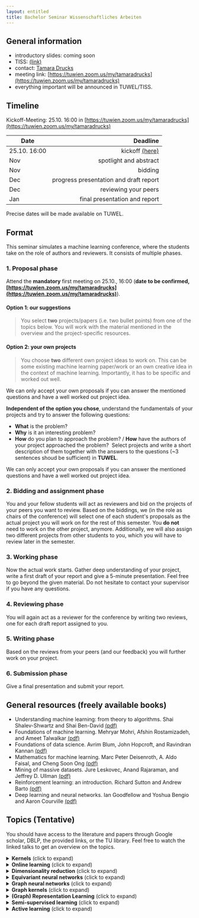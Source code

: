 ```yaml
---
layout: entitled
title: Bachelor Seminar Wissenschaftliches Arbeiten
---
```


## General information

- introductory slides: coming soon
- TISS: [(link)](https://tiss.tuwien.ac.at/course/courseDetails.xhtml?dswid=6801&dsrid=131&courseNr=193052&semester=2021W)
- contact: [Tamara Drucks](mailto:tamara.drucks@tuwien.ac.at)
- meeting link: [https://tuwien.zoom.us/my/tamaradrucks](https://tuwien.zoom.us/my/tamaradrucks)
- everything important will be announced in TUWEL/TISS.


## Timeline

Kickoff-Meeting: 25.10. 16:00 in [https://tuwien.zoom.us/my/tamaradrucks](https://tuwien.zoom.us/my/tamaradrucks)


| Date | Deadline |
| ----------- | ----------:|
| 25.10. 16:00 | kickoff [(here)](https://tuwien.zoom.us/my/tamaradrucks) |
| Nov | spotlight and abstract |
| Nov | bidding |
| Dec | progress presentation and draft report |
| Dec | reviewing your peers |
| Jan | final presentation and report |

Precise dates will be made available on TUWEL.

## Format
This seminar simulates a machine learning conference, where the students take on the role of authors and reviewers. It consists of multiple phases.

### 1. Proposal phase

Attend the **mandatory** first meeting on 25.10., 16:00 (**date to be confirmed, [https://tuwien.zoom.us/my/tamaradrucks](https://tuwien.zoom.us/my/tamaradrucks)**).

#### Option 1: our suggestions
 > You select **two** projects/papers (i.e. two bullet points) from one of the topics below. You will work with the material mentioned in the overview and the project-specific resources.   

#### Option 2: your own projects
 > You choose **two** different own project ideas to work on. This can be some existing machine learning paper/work or an own creative idea in the context of machine learning. Importantly, it has to be specific and worked out well.

We can only accept your own proposals if you can answer the mentioned questions and have a well worked out project idea.

**Independent of the option you chose**, understand the fundamentals of your projects and try to answer the following questions:

- **What** is the problem?
- **Why** is it an interesting problem?
- **How** do you plan to approach the problem? /
**How** have the authors of your project approached the problem?
​
Select projects and write a short description of them together with the answers to the questions (~3 sentences shoud be sufficient) in **TUWEL**.

We can only accept your own proposals if you can answer the mentioned questions and have a well worked out project idea.

### 2. Bidding and assignment phase
You and your fellow students will act as reviewers and bid on the projects of your peers you want to review. Based on the biddings, we (in the role as chairs of the conference) will select one of each student's proposals as the actual project you will work on for the rest of this semester. You **do not** need to work on the other project, anymore. Additionally, we will also assign two different projects from other students to you, which you will have to review later in the semester. 

### 3. Working phase
Now the actual work starts. Gather deep understanding of your project, write a first draft of your report and give a 5-minute presentation. Feel free to go beyond the given material. Do not hesitate to contact your supervisor if you have any questions.

### 4. Reviewing phase
You will again act as a reviewer for the conference by writing two reviews, one for each draft report assigned to you.

### 5. Writing phase
Based on the reviews from your peers (and our feedback) you will further work on your project. 

### 6. Submission phase
Give a final presentation and submit your report.

## General resources (freely available books)

- Understanding machine learning: from theory to algorithms. Shai Shalev-Shwartz and Shai Ben-David [(pdf)](https://www.cs.huji.ac.il/~shais/UnderstandingMachineLearning/copy.html)
- Foundations of machine learning. Mehryar Mohri, Afshin Rostamizadeh, and Ameet Talwalkar [(pdf)](https://cs.nyu.edu/~mohri/mlbook/)
- Foundations of data science. Avrim Blum, John Hopcroft, and Ravindran Kannan [(pdf)](https://www.cs.cornell.edu/jeh/book.pdf)
- Mathematics for machine learning. Marc Peter Deisenroth, A. Aldo Faisal, and Cheng Soon Ong [(pdf)](https://mml-book.github.io/)
- Mining of massive datasets. Jure Leskovec, Anand Rajaraman, and Jeffrey D. Ullman [(pdf)](http://infolab.stanford.edu/~ullman/mmds/book0n.pdf)
- Reinforcement learning: an introduction. Richard Sutton and Andrew Barto [(pdf)](http://incompleteideas.net/book/the-book.html)
- Deep learning and neural networks. Ian Goodfellow and Yoshua Bengio and Aaron Courville [(pdf)](https://www.deeplearningbook.org/)

## Topics (Tentative)
You should have access to the literature and papers through Google scholar, DBLP, the provided links, or the TU library. Feel free to watch the linked talks to get an overview on the topics.

<details>
  <summary><b>Kernels</b> (click to expand)</summary>
<p>Overview:</p>
<ul>
<li>preface and introduction up to section 1.5 of "Learning with kernels" by Bernhard Schölkopf and Alex Smola, 2002 <a href="http://agbs.kyb.tuebingen.mpg.de/lwk/">(pdf)</a>.</li>
<li>introduction to kernels: Bernhard Schölkopf - MLSS 2013 <a href="https://www.youtube.com/watch?v=uzWgB1VO9xQ">(youtube-link)</a></li>
</ul>
<p>Papers and projects:</p>
<ul>
<li>support vector machines (Bennett and Campbell. "Support vector machines: hype or hallelujah?." ACM SIGKDD 2000)</li>
<li>one class support vector machine (Khan and Madden. "A survey of recent trends in one class classification." Irish conference on artificial intelligence and cognitive science 2009)</li>
<li>string kernels (Lodhi, et al. "Text classification using string kernels." Journal of machine learning research 2002)</li>
<li>kernels for distances (Schölkopf. "The kernel trick for distances." NIPS 2001)</li>
</ul>

</details>


<details>
  <summary><b>Online learning</b> (click to expand)</summary>
<p>Overview:</p>
<ul>
<li>chapter 1 of "A modern introduction to online learning" by Francesco Orabona, 2020.</li>
<li>introduction to online learning (iterative learning / streaming settings): Nicolò Cesa-Bianchi - Mediterranean Machine Learning school 2021 <a href="https://www.youtube.com/watch?v=M6DNMESf5Xk">(youtube-link)</a></li>
</ul>
<p>Papers and projects:</p>
<ul>
<li>online (sub-)gradient descent (chapter 2 of "A modern introduction to online learning", Francesco Orabona, 2020)</li>
<li>stochastic bandits (introduction and chapter 1 of "Introduction to multi-armed bandits", Aleksandrs Slivkins, 2019)</li>
<li>online learning with expert advice (introduction and chapter 5 of "Introduction to multi-armed bandits", Aleksandrs Slivkins, 2019)</li>
<li>adversarial bandits (introduction and chapter 6 of "Introduction to multi-armed bandits", Aleksandrs Slivkins, 2019)</li>
<li>learning directed cuts (Gärtner and  Garriga. "The cost of learning directed cuts." ECML 2007)</li>
<li>predicting dynamic difficulty (Missura and Gärtner. "Predicting dynamic difficulty." NIPS 2011)</li>
</ul>

</details>

<details>
  <summary><b>Dimensionality reduction</b> (click to expand)</summary>

<p>Overview:</p>
<ul>
<li>chapter 1 and 2 of "Dimension reduction: a guided tour" by Christopher Burges, 2010.</li>
<li>introduction and overview on probabilistic dimensionality reduction: Neil Lawrence - MLSS 2012 <a href="https://www.youtube.com/watch?v=RmjMLeYXDnI">(youtube-link)</a></li>
</ul>
<p>Papers and projects:</p>
<ul>
<li>principal component analysis (PCA) and singular value decomposition (SVD) (chapter 3 of Foundations of Data Science book)</li>
<li>random projections (chapter 23.2 of "Understanding machine learning" <strong>and</strong> Dasgupta. "Experiments with random projection." UAI 2000)</li>
</ul>

</details>

<details>
  <summary><b>Equivariant neural networks</b> (click to expand)</summary>

<p>Overview:</p>
<ul>
<li>chapter 8 "equivariant neural networks" of "Deep learning for molecules and materials" by Andrew D. White, 2021. <a href="https://whitead.github.io/dmol-book/dl/Equivariant.html">(pdf)</a>.</li>
<li>introduction to equivariance: Taco Cohen and Risi Kondor - Neurips 2020 Tutorial (first half) <a href="https://slideslive.com/38943570/equivariant-networks">(slideslive-link)</a></li>
</ul>
<p>Papers and projects:</p>
<ul>
<li>deep sets (Zaheer, et al. "Deep sets." NIPS 2017)</li>
<li>meta-learning symmetries (Zhou, et al. "Meta-learning symmetries by reparameterization." ICLR 2021)</li>
<li>learning unitary opeartors (Hyland and Rätsch. "Learning unitary operators with help from u (n)." AAAI 2017)</li>
</ul>

</details>

<details>
  <summary><b>Graph neural networks</b> (click to expand)</summary>

<p>Overview:</p>
<ul>
<li>introduction and overview on graph neural networks: Petar Veličković - Tensorflow Tech Talks 2021 <a href="https://www.youtube.com/watch?v=8owQBFAHw7E">(youtube-link)</a></li>
<li>part II "graph representation learning" by William L. Hamilton <a href="https://www.cs.mcgill.ca/~wlh/grl_book/files/GRL_Book.pdf">(pdf)</a></li>
</ul>
<p>Papers and projects:</p>
<ul>
<li>expressivity of graph neural networks (Xu et al. "How powerful are graph neural networks?" ICLR 2019)</li>
<li>performance of graph neural networks (Dwivedi et al. "Benchmarking graph neural networks." 2020)</li>
</ul>

</details>

<details>
  <summary><b>Graph kernels</b> (click to expand)</summary>

<p>Overview:</p>
<ul>
<li>first 23 pages of "A survey on graph kernels" (Applied Network Science 2019) by Nils M. Kriege, et al.</li>
<li>practical motivation for graph kernels in computational biology: Karsten Borgwardt -  MLSS 2013 (the first 35 minutes) <a href="https://www.youtube.com/watch?v=Id1iOqeJaZY">(youtube-link)</a></li>
</ul>
<p>Papers and projects:</p>
<ul>
<li>hardness and walk-based kernels (Gärtner, et al. "On graph kernels: hardness results and efficient alternatives." Learning theory and kernel machines 2003)</li>
<li>cyclic pattern kernel (Horváth, et al. "Cyclic pattern kernels for predictive graph mining." ACM SIGKDD 2004)</li>
<li>Weisfeiler-Lehman kernel (Shervashidze, et al. "Weisfeiler-lehman graph kernels." Journal of machine learning research 2011)</li>
</ul>

</details>

<details>
  <summary><b>(Graph) Representation Learning</b> (click to expand)</summary>

<p>Overview:</p>
<ul>
<li>"graph representation learning" by William L. Hamilton <a href="https://www.cs.mcgill.ca/~wlh/grl_book/files/GRL_Book.pdf">(pdf)</a></li>
<li>Knowledge Graph Embeddings Tutorial: From Theory to Practice, 2020 (https://kge-tutorial-ecai2020.github.io/)</li>
</ul>
<p>Papers and projects:</p>
<ul>
<li>Knowledge Graph Embeddings (focus on deep learning approaches)</li>
<li>Q. Wang, Z. Mao, B. Wang, L. Guo. "Knowledge Graph Embedding: A Survey of Approaches and Applications", 2017</li>
<li>Y. Dai, S. Wang, N. Xiong, W. Guo. "A Survey on Knowledge Graph Embedding: Approaches, Applications and Benchmarks", 2020</li>
<li>M. Wang, L. Qiu, X. Wang. "A Survey on Knowledge Graph Embeddings for Link Prediction", 2021</li>
</ul>

</details>

<details>
  <summary><b>Semi-supervised learning</b> (click to expand)</summary>
  
<p>Overview:</p>
<ul>
<li>chapter 1/introduction of "Semi-supervised learning" by Olivier Chapelle, Bernhard Schölkopf, and Alexander Zien, 2006 <a href="http://olivier.chapelle.cc/ssl-book/ssl_toc.pdf">(pdf)</a>.</li>
<li>introduction to semi-supervised learning: Tom Mitchell - Carnegie Mellon University 2011 <a href="https://www.youtube.com/watch?v=OMRlnKupsXM">(youtube-link)</a></li>
</ul>
<p>Papers and projects:</p>
<ul>
<li>graph cuts (Blum and Chawla. "Learning from labeled and unlabeled data using graph mincuts." ICML 2001)</li>
<li>label propagation (Zhu, et al. "Semi-supervised learning using Gaussian fields and harmonic functions." ICML 2003)</li>
<li>learning with local and global consistency (Zhou, et al. "Learning with local and global consistency." NIPS 2004)</li>
<li>semi-supervised learning by entropy minimization (Grandvalet and Bengio. "Semi-supervised learning by entropy minimization." NIPS 2005)</li>
</ul>

</details>

<details>
  <summary><b>Active learning</b> (click to expand)</summary>
  
<p>Overview:</p>
<ul>
<li>chapter 1 "Automating inquiry" of Burr Settles' "Active learning" (AL) book, 2012.</li>
<li>introduction to active learning: Sanjoy Dasgupta - Microsoft 2016 <a href="https://www.youtube.com/watch?v=FE1r7_SQq6Y">(youtube-link)</a></li>
</ul>
<p>Papers and projects:</p>
<ul>
<li>active learning and label propagation (Zhu, et al. "Combining active learning and semi-supervised learning using Gaussian fields and harmonic functions." ICML 2003 workshop on the continuum from labeled to unlabeled data in machine learning and data mining 2003.)</li>
<li>hierarchical sampling for active learning "Sanjoy and Hsu. "Hierarchical sampling for active learning." ICML 2008)</li>
</ul>

</details>
